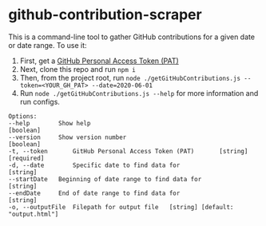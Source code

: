 # github-contribution-scraper
This is a command-line tool to gather GitHub contributions for a given date or date range. To use it:

1. First, get a [GitHub Personal Access Token (PAT)](https://docs.github.com/en/github/authenticating-to-github/keeping-your-account-and-data-secure/creating-a-personal-access-token)
2. Next, clone this repo and run `npm i`
3. Then, from the project root, run `node ./getGitHubContributions.js --token=<YOUR_GH_PAT> --date=2020-06-01`
4. Run `node ./getGitHubContributions.js --help` for more information and run configs.

```
Options:
--help        Show help                                          [boolean]
--version     Show version number                                [boolean]
-t, --token       GitHub Personal Access Token (PAT)       [string] [required]
-d, --date        Specific date to find data for                      [string]
--startDate   Beginning of date range to find data for            [string]
--endDate     End of date range to find data for                  [string]
-o, --outputFile  Filepath for output file   [string] [default: "output.html"]
```
